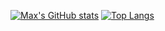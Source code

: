 [![Max's GitHub stats](https://github-readme-stats.vercel.app/api?username=maxbernard3&count_private=true&theme=tokyonight&show_icons=true)](https://github.com/anuraghazra/github-readme-stats)
[![Top Langs](https://github-readme-stats.vercel.app/api/top-langs/?username=maxbernard3&hide=shaderlab,html,hlsl,css,js&count_private=true&theme=tokyonight)](https://github.com/anuraghazra/github-readme-stats)
